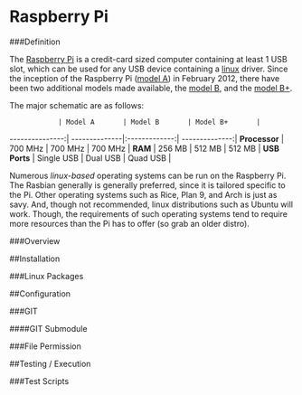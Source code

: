 Raspberry Pi
============

###Definition

The [Raspberry Pi](http://en.wikipedia.org/wiki/Raspberry_Pi) is a credit-card sized computer containing at least 1 USB slot, which can be used for any USB device containing a [linux](http://en.wikipedia.org/wiki/Linux) driver.  Since the inception of the Raspberry Pi ([model A](http://www.raspberrypi.org/products/model-a/)) in February 2012, there have been two additional models made available, the [model B](http://www.raspberrypi.org/products/model-b/), and the [model B+](http://www.raspberrypi.org/products/model-b-plus/).

The major schematic are as follows:

                | Model A       | Model B       | Model B+       |
---------------:| --------------|:-------------:| --------------:|
**Processor**   | 700 MHz       | 700 MHz       | 700 MHz        |
**RAM**         | 256 MB        | 512 MB        | 512 MB         |
**USB Ports**   | Single USB    | Dual USB      | Quad USB       |

Numerous *linux-based* operating systems can be run on the Raspberry Pi. The Rasbian generally is generally preferred, since it is tailored specific to the Pi.  Other operating systems such as Rice, Plan 9, and Arch is just as savy.  And, though not recommended, linux distributions such as Ubuntu will work.  Though, the requirements of such operating systems tend to require more resources than the Pi has to offer (so grab an older distro).

###Overview

##Installation

###Linux Packages

##Configuration

###GIT

####GIT Submodule

###File Permission

##Testing / Execution

###Test Scripts

